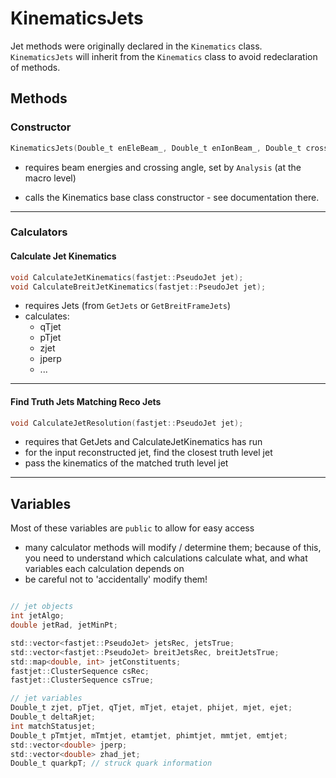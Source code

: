 # KinematicsJets

Jet methods were originally declared in the `Kinematics` class. `KinematicsJets` will inherit from the `Kinematics` class to avoid redeclaration of methods.

## Methods

### Constructor
```c
KinematicsJets(Double_t enEleBeam_, Double_t enIonBeam_, Double_t crossAng_);
```
- requires beam energies and crossing angle, set by `Analysis` (at the
  macro level)

- calls the Kinematics base class constructor - see documentation there.

---

### Calculators

#### Calculate Jet Kinematics
```c
void CalculateJetKinematics(fastjet::PseudoJet jet);
void CalculateBreitJetKinematics(fastjet::PseudoJet jet);
```
- requires Jets (from `GetJets` or `GetBreitFrameJets`)
- calculates:
  - qTjet
  - pTjet
  - zjet
  - jperp
  - ...

---

#### Find Truth Jets Matching Reco Jets
```c
void CalculateJetResolution(fastjet::PseudoJet jet);
```

- requires that GetJets and  CalculateJetKinematics has run
- for the input reconstructed jet, find the closest truth level jet
- pass the kinematics of the matched truth level jet

---

## Variables

Most of these variables are `public` to allow for easy access
- many calculator methods will modify / determine them; because of
  this, you need to understand which calculations calculate what, and
  what variables each calculation depends on
- be careful not to 'accidentally' modify them!
```c

// jet objects
int jetAlgo;
double jetRad, jetMinPt; 

std::vector<fastjet::PseudoJet> jetsRec, jetsTrue;
std::vector<fastjet::PseudoJet> breitJetsRec, breitJetsTrue;
std::map<double, int> jetConstituents;
fastjet::ClusterSequence csRec;
fastjet::ClusterSequence csTrue;

// jet variables
Double_t zjet, pTjet, qTjet, mTjet, etajet, phijet, mjet, ejet;
Double_t deltaRjet;
int matchStatusjet;
Double_t pTmtjet, mTmtjet, etamtjet, phimtjet, mmtjet, emtjet;
std::vector<double> jperp;
std::vector<double> zhad_jet;
Double_t quarkpT; // struck quark information
```
